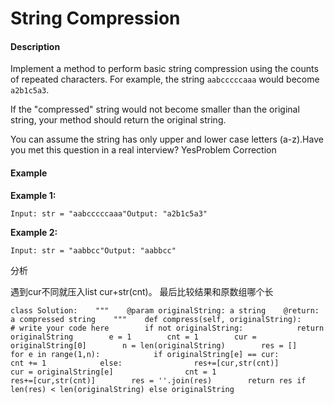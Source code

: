 # String Compression



#### Description



Implement a method to perform basic string compression using the counts of repeated characters. For example, the string `aabcccccaaa` would become `a2b1c5a3`.

If the "compressed" string would not become smaller than the original string, your method should return the original string.

You can assume the string has only upper and lower case letters \(a-z\).Have you met this question in a real interview?  YesProblem Correction

#### Example

**Example 1:**

```text
Input: str = "aabcccccaaa"Output: "a2b1c5a3"
```

**Example 2:**

```text
Input: str = "aabbcc"Output: "aabbcc"
```

分析

遇到cur不同就压入list cur+str\(cnt\)。 最后比较结果和原数组哪个长

```text
class Solution:    """    @param originalString: a string    @return: a compressed string    """    def compress(self, originalString):        # write your code here        if not originalString:            return originalString        e = 1        cnt = 1        cur = originalString[0]        n = len(originalString)        res = []        for e in range(1,n):            if originalString[e] == cur:                cnt += 1            else:                res+=[cur,str(cnt)]                cur = originalString[e]                cnt = 1                                    res+=[cur,str(cnt)]        res = ''.join(res)        return res if len(res) < len(originalString) else originalString                        
```


